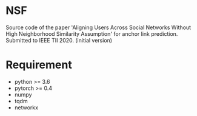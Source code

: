 # NSF
Source code of the paper 'Aligning Users Across Social Networks Without High Neighborhood Similarity Assumption' for anchor link prediction. Submitted to IEEE TII 2020. (initial version)

# Requirement
- python >= 3.6
- pytorch >= 0.4
- numpy
- tqdm
- networkx
